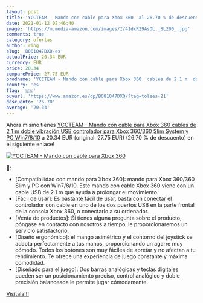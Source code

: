 ```yaml
---
layout: post
title: 'YCCTEAM - Mando con cable para Xbox 360  al 26.70 % de descuento'
date: 2021-01-12 02:46:40
image: 'https://m.media-amazon.com/images/I/41dxR29AsDL._SL200_.jpg'
comments: true
category: ofertas
author: ring
slug: 'B081Q47DXQ-es'
actualPrice: 20.34 EUR
currency: EUR
price: 20.34
comparePrice: 27.75 EUR
prodname: 'YCCTEAM - Mando con cable para Xbox 360  cables de 2 1 m  doble vibración USB  controlador para Xbox 360/360 Slim System y PC Win7/8/10'
country: 'es'
flag: '🇪🇸'
buyurl: 'https://www.amazon.es/dp/B081Q47DXQ/?tag=tolees-21'
descuento: '26.70'
average: '20.34'
---
```


Ahora mismo tienes [YCCTEAM - Mando con cable para Xbox 360  cables de 2 1 m  doble vibración USB  controlador para Xbox 360/360 Slim System y PC Win7/8/10](https://www.amazon.es/dp/B081Q47DXQ/?tag=tolees-21) a 20.34 EUR (original: 27.75 EUR) (26.70 %  de descuento) en el siguiente enlace!

[![YCCTEAM - Mando con cable para Xbox 360 ](https://m.media-amazon.com/images/I/41dxR29AsDL._SL200_.jpg)](https://www.amazon.es/dp/B081Q47DXQ/?tag=tolees-21)

🔎:

- [Compatibilidad con mando para Xbox 360]: mando para Xbox 360/360 Slim y PC con Win7/8/10. Este mando con cable Xbox 360 viene con un cable USB de 2.1 m que ayuda a prolongar el movimiento.
- [Fácil de usar]: Es bastante fácil de usar, basta con conectar el controlador con cable en uno de los dos puertos USB en la parte frontal de la consola Xbox 360, o conectarlo a su ordenador.
- [Venta de productos]: Si tienes alguna pregunta sobre el producto, póngase en contacto con nosotros a tiempo, le proporcionaremos un servicio satisfactorio.
- [Diseño ergonómico]: el mango asimétrico y el contorno del joystick se adapta perfectamente a tus manos, proporcionando un agarre muy cómodo. Todos los botones son muy fáciles de apretar y no afectan a tu rendimiento. Te ofrece una experiencia de juego constante y máxima comodidad.
- [Diseñado para el juego]: Dos barras analógicas y teclas digitales pueden ser un posicionamiento preciso, control analógico y doble precisión balanceada le permite jugar cómodamente.

[Visítala!!!](https://www.amazon.es/dp/B081Q47DXQ/?tag=tolees-21)
